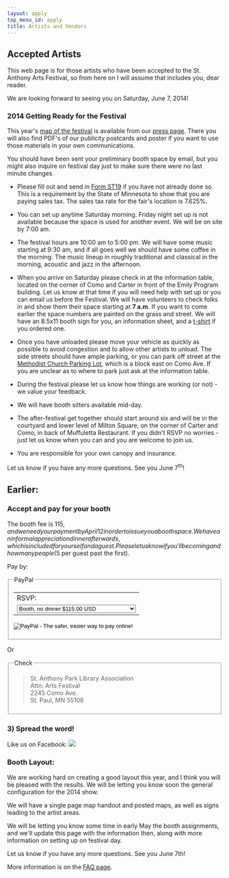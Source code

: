 ```yaml
---
layout: apply
top_menu_id: apply
title: Artists and Vendors
---
```

## Accepted Artists

This web page is for those artists who have been accepted 
to the St. Anthony Arts Festival, so from here on I will assume 
that includes you, dear reader.

We are looking forward to seeing you on Saturday, June 7, 2014!

### 2014 Getting Ready for the Festival

This year's [map of the festival](/info/Map2014.pdf) is available from 
our [press page](/info/press.html). There you will also find 
PDF's of our publicity postcards and poster if you want to use those 
materials in your own communications.

You should have been sent your preliminary booth space by email, 
but you might also inquire on festival day just to make sure there were
no last minute changes.

- Please fill out and send in [Form ST19](/apply/st19.pdf) if you have not 
  already done so. This is a requirement by the State of Minnesota 
  to show that you are paying sales tax. 
  The sales tax rate for the fair's location is 7.625%.

- You can set up anytime Saturday morning. Friday night set up is not available because 
  the space is used for another event. We will be on site by 7:00 am.
  
- The festival hours are 10:00 am to 5:00 pm. We will have some music starting
  at 9:30 am, and if all goes well we should have some coffee in the morning. 
  The music lineup in roughly traditional and classical in the morning, 
  acoustic and jazz in the afternoon.

- When you arrive on Saturday please check in at the information table, 
  located on the corner of Como and Carter in front of the Emily Program building. 
  Let us know at that time if you will need help with set up 
  or you can email us before the Festival. 
  We will have volunteers to check folks in and show them their 
  space starting at **7 a.m**.
  If you want to come earlier the space numbers are painted on the grass and street.
  We will have an 8.5x11 booth sign for you, an information sheet, and a 
  [t-shirt](/info/tshirt.html) if you ordered one.

- Once you have unloaded please move your vehicle as quickly as possible to avoid
  congestion and to allow other artists to unload. 
  The side streets should have ample parking, or you can park off street at the
  [Methodist Church Parking Lot](https://www.google.com/maps/place/2200+W+Hillside+Ave/@44.9794039,-93.1940403,19z/data=!3m1!4b1!4m2!3m1!1s0x52b32c914dce0d33:0x2cbed89eba3c6ef), 
  which is a block east on Como Ave.
  If you are unclear as to where to park just ask at the information table.

- During the festival please let us know how things are working (or not) - 
  we value your feedback.
  
- We will have booth sitters available mid-day.
  
- The after-festival get together should start around six and will be in the 
  courtyard and lower level of Milton Square, on the corner of Carter and Como,
  in back of Muffuletta Restaurant. If you didn't RSVP no worries - just let us know 
  when you can and you are welcome to join us.
  
- You are responsible for your own canopy and insurance. 

Let us know if you have any more questions.  See you June 7<sup>th</sup>!

## Earlier:

### Accept and pay for your booth

The booth fee is $115, and we need your payment by April 12 
in order to issue you a booth space. 
We have an informal appreciation dinner afterwards, 
which is included for yourself and a guest. 
Please let us know if you'll be coming and how many people ($5 per guest past the first).

Pay by:

<fieldset>
<legend>PayPal</legend>
<form action="https://www.paypal.com/cgi-bin/webscr" method="post" target="_top">
<input type="hidden" name="cmd" value="_s-xclick">
<input type="hidden" name="hosted_button_id" value="HTDGC5LL5RLVG">
<table>
<tr><td><input type="hidden" name="on0" value="RSVP:">RSVP:</td></tr><tr><td><select name="os0">
  <option value="Booth, no dinner">Booth, no dinner $115.00 USD</option>
  <option value="Booth and dinner">Booth and dinner $115.00 USD</option>
  <option value="Booth and dinner (+1 guest)">Booth and dinner (+1 guest) $115.00 USD</option>
  <option value="Booth and dinner (+2 guests)">Booth and dinner (+2 guests) $120.00 USD</option>
  <option value="Booth and dinner (+3 guests)">Booth and dinner (+3 guests) $125.00 USD</option>
</select> </td></tr>
</table>
<input type="hidden" name="currency_code" value="USD">
<input type="image" src="https://www.paypalobjects.com/en_US/i/btn/btn_paynow_LG.gif" border="0" name="submit" alt="PayPal - The safer, easier way to pay online!">
<img alt="" border="0" src="https://www.paypalobjects.com/en_US/i/scr/pixel.gif" width="1" height="1">
</form>
</fieldset>

Or 

<fieldset>
  <legend>Check</legend>
  <blockquote>
    <p>
      St. Anthony Park Library Association<br/>
      Attn: Arts Festival<br/>
      2245 Como Ave.<br/>
      St. Paul, MN 55108
    </p>
  </blockquote>
</fieldset>


### 3) Spread the word!

Like us on Facebook: <a href="https://www.facebook.com/SAPArtsFestival" target="_TOP" title="Saint Anthony Park Arts Festival"><img src="https://badge.facebook.com/badge/229315300478251.1446.1948535714.png" style="border: 0px;" /></a>

### Booth Layout:

We are working hard on creating a good layout this year, and 
I think you will be pleased with the results. We will be letting you know soon 
the general configuration for the 2014 show.

We will have a single page map handout and posted maps, as well as signs 
leading to the artist areas.

We will be letting you know some time in early May the booth assignments, and we'll 
update this page with the information then, along with more information on setting
up on festival day.

Let us know if you have any more questions.  See you June 7th!

More information is on the
[FAQ page](/apply/faq.html). 

